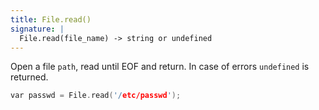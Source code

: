 ```yaml
---
title: File.read()
signature: |
  File.read(file_name) -> string or undefined
---
```


Open a file `path`, read until EOF and return. In case of errors
`undefined` is returned.

```c
var passwd = File.read('/etc/passwd');
```
